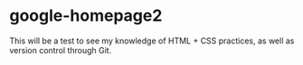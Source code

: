 # google-homepage2

This will be a test to see my knowledge of HTML + CSS practices, as well as version control through Git. 